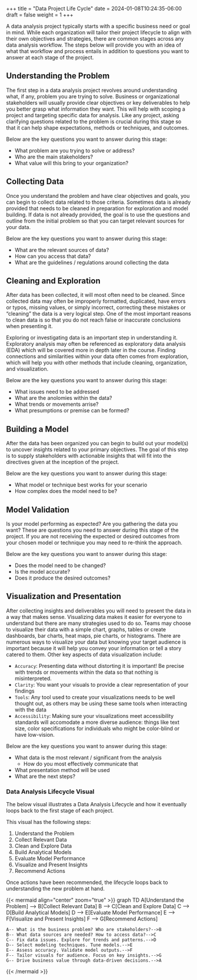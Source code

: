 +++
title = "Data Project Life Cycle"
date = 2024-01-08T10:24:35-06:00
draft = false
weight = 1
+++

A data analysis project typically starts with a specific business need or goal in mind. While each organization will tailor their project lifecycle to align with their own objectives and strategies, there are common stages across any data analysis workflow. The steps below will provide you with an idea of what that workflow and process entails in addition to questions you want to answer at each stage of the project.

## Understanding the Problem

The first step in a data analysis project revolves around understanding what, if any, problem you are trying to solve. Business or organizational stakeholders will usually provide clear objectives or key deliverables to help you better grasp what information they want. This will help with scoping a project and targeting specific data for analysis. Like any project, asking clarifying questions related to the problem is crucial during this stage so that it can help shape expectations, methods or techniques, and outcomes.

Below are the key questions you want to answer during this stage:
- What problem are you trying to solve or address?
- Who are the main stakeholders?
- What value will this bring to your organization?

## Collecting Data

Once you understand the problem and have clear objectives and goals, you can begin to collect data related to those criteria. Sometimes data is already provided that needs to be cleaned in preparation for exploration and model building. If data is not already provided, the goal is to use the questions and outline from the initial problem so that you can target relevant sources for your data.

Below are the key questions you want to answer during this stage:
- What are the relevant sources of data?
- How can you access that data?
- What are the guidelines / regulations around collecting the data

## Cleaning and Exploration

After data has been collected, it will most often need to be cleaned. Since collected data may often be improperly formatted, duplicated, have errors or typos, missing values, or simply incorrect, correcting these mistakes or “cleaning” the data is a very logical step. One of the most important reasons to clean data is so that you do not reach false or inaccurate conclusions when presenting it.

Exploring or investigating data is an important step in understanding it. Exploratory analysis may often be referenced as exploratory data analysis (EDA) which will be covered more in depth later in the course. Finding connections and similarities within your data often comes from exploration, which will help you with other methods that include cleaning, organization, and visualization.

Below are the key questions you want to answer during this stage:
- What issues need to be addressed
- What are the anolomies within the data?
- What trends or movements arrise?
- What presumptions or premise can be formed?

## Building a Model

After the data has been organized you can begin to build out your model(s) to uncover insights related to your primary objectives. The goal of this step is to supply stakeholders with actionable insights that will fit into the directives given at the inception of the project.

Below are the key questions you want to answer during this stage:
- What model or technique best works for your scenario
- How complex does the model need to be?

## Model Validation

Is your model performing as expected? Are you gathering the data you want? These are questions you need to answer during this stage of the project. If you are not receiving the expected or desired outcomes from your chosen model or technique you may need to re-think the approach.

Below are the key questions you want to answer during this stage:
- Does the model need to be changed?
- Is the model accurate?
- Does it produce the desired outcomes?

## Visualization and Presentation

After collecting insights and deliverables you will need to present the data in a way that makes sense. Visualizing data makes it easier for everyone to understand but there are many strategies used to do so. Teams may choose to visualize their data with a simple chart, graphs, tables or create dashboards, bar charts, heat maps, pie charts, or histograms. There are numerous ways to visualize your data but knowing your target audience is important because it will help you convey your information or tell a story catered to them. Other key aspects of data visualization include:
- `Accuracy`: Presenting data without distorting it is important! Be precise with trends or movements within the data so that nothing is misinterpreted.
- `Clarity`: You want your visuals to provide a clear representation of your findings
- `Tools`: Any tool used to create your visualizations needs to be well thought out, as others may be using these same tools when interacting with the data
- `Accessibility`: Making sure your visualizations meet accessibility standards will accomodate a more diverse audience: things like text size, color specifications for individuals who might be color-blind or have low-vision.

Below are the key questions you want to answer during this stage:
- What data is the most relevant / significant from the analysis
    - How do you most effectively communicate that
- What presentation method will be used
- What are the next steps?

### Data Analysis Lifecycle Visual

The below visual illustrates a Data Analysis Lifecycle and how it eventually loops back to the first stage of each project.

This visual has the following steps:

1. Understand the Problem
1. Collect Relevant Data
1. Clean and Explore Data
1. Build Analytical Models
1. Evaluate Model Performance
1. Visualize and Present Insights
1. Recommend Actions

Once actions have been recommended, the lifecycle loops back to understanding the new problem at hand.

{{< mermaid align="center" zoom="true" >}}
graph TD
    A[Understand the Problem] --> B[Collect Relevant Data]
    B --> C[Clean and Explore Data]
    C --> D[Build Analytical Models]
    D --> E[Evaluate Model Performance]
    E --> F[Visualize and Present Insights]
    F --> G[Recommend Actions]

    A-- What is the business problem? Who are stakeholders?-->B
    B-- What data sources are needed? How to access data?-->C
    C-- Fix data issues. Explore for trends and patterns.-->D
    D-- Select modeling techniques. Tune models.-->E 
    E-- Assess accuracy. Validate model outputs.-->F
    F-- Tailor visuals for audience. Focus on key insights.-->G
    G-- Drive business value through data-driven decisions.-->A
{{< /mermaid >}}